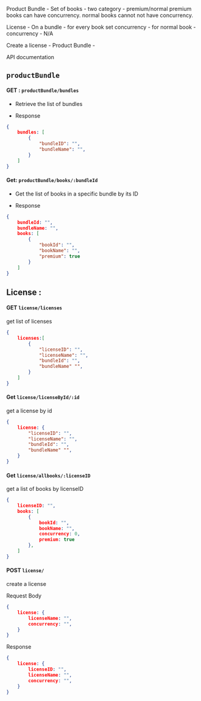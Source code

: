 
Product Bundle - Set of books - two category - premium/normal
premium books can have concurrency.
normal books cannot not have concurrency.

License - On a bundle - for every book set concurrency - for normal book - concurrency - N/A

Create a license - Product Bundle - 

API documentation

## `productBundle`

#### GET : `productBundle/bundles`
- Retrieve the list of bundles

- Response 
```json
{
	bundles: [
		{
			"bundleID": "",
			"bundleName": "",
		}
	]
}
```


#### Get: `productBundle/books/:bundleId` 
- Get the list of books in a specific bundle by its ID

- Response
```json
{
	bundleId: "",
	bundleName: "",
	books: [
		{
			"bookId": "",
			"bookName": "",
			"premium": true
		}
	]
}
```

## License :
#### GET `license/licenses`
get list of licenses

```json
{
	licenses:[
		{
			"licenseID": "",
			"licenseName": "",
			"bundleId": "",
			"bundleName" "",
		}
	]
}
```

#### Get `license/licenseById/:id` 
get a license by id

```json
{
	license: {
		"licenseID": "",
		"licenseName": "",
		"bundleId": "",
		"bundleName" "",
	}
}
```

#### Get `license/allbooks/:licenseID`
get a list of books by licenseID

```json
{
	licenseID: "",
	books: [
		{
			bookId: "",
			bookName: "",
			concurrency: 0,
			premium: true
		},
	]
}
```

#### POST `license/`
create a license

Request Body
```json
{
	license: {
		licenseName: "",
		concurrency: "",
	}
}
```

Response
```json
{
	license: {
		licenseID: "",
		licenseName: "",
		concurrency: "",
	}
}
```

